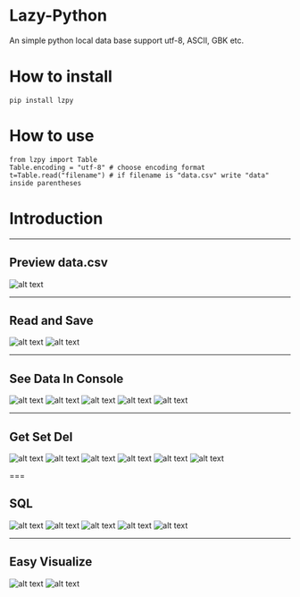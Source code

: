 # Lazy-Python
An simple python local data base support utf-8, ASCII, GBK etc.

# How to install

```
pip install lzpy
```

# How to use

```
from lzpy import Table
Table.encoding = "utf-8" # choose encoding format
t=Table.read("filename") # if filename is "data.csv" write "data" inside parentheses
```

# Introduction
***
## Preview data.csv
![alt text](https://raw.githubusercontent.com/moenova/Lazy-Python/master/imgs/data.png)

***
## Read and Save
![alt text](https://raw.githubusercontent.com/moenova/Lazy-Python/master/imgs/read.png)
![alt text](https://raw.githubusercontent.com/moenova/Lazy-Python/master/imgs/save.png)

***
## See Data In Console
![alt text](https://raw.githubusercontent.com/moenova/Lazy-Python/master/imgs/see1.png)
![alt text](https://raw.githubusercontent.com/moenova/Lazy-Python/master/imgs/see2.png)
![alt text](https://raw.githubusercontent.com/moenova/Lazy-Python/master/imgs/see3.png)
![alt text](https://raw.githubusercontent.com/moenova/Lazy-Python/master/imgs/see4.png)
![alt text](https://raw.githubusercontent.com/moenova/Lazy-Python/master/imgs/see5.png)
***

## Get Set Del
![alt text](https://raw.githubusercontent.com/moenova/Lazy-Python/master/imgs/access1.png)
![alt text](https://raw.githubusercontent.com/moenova/Lazy-Python/master/imgs/access2.png)
![alt text](https://raw.githubusercontent.com/moenova/Lazy-Python/master/imgs/access3.png)
![alt text](https://raw.githubusercontent.com/moenova/Lazy-Python/master/imgs/access4.png)
![alt text](https://raw.githubusercontent.com/moenova/Lazy-Python/master/imgs/access5.png)
![alt text](https://raw.githubusercontent.com/moenova/Lazy-Python/master/imgs/access6.png)

===

## SQL
![alt text](https://raw.githubusercontent.com/moenova/Lazy-Python/master/imgs/sql1.png)
![alt text](https://raw.githubusercontent.com/moenova/Lazy-Python/master/imgs/sql2.png)
![alt text](https://raw.githubusercontent.com/moenova/Lazy-Python/master/imgs/sql3.png)
![alt text](https://raw.githubusercontent.com/moenova/Lazy-Python/master/imgs/sql4.png)
![alt text](https://raw.githubusercontent.com/moenova/Lazy-Python/master/imgs/sql5.png)

***
## Easy Visualize
![alt text](https://raw.githubusercontent.com/moenova/Lazy-Python/master/imgs/code_of_visualize.png)
![alt text](https://raw.githubusercontent.com/moenova/Lazy-Python/master/imgs/visualize.jpg)

